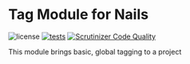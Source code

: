 # Tag Module for Nails

![license](https://img.shields.io/badge/license-MIT-green.svg)
[![tests](https://github.com/nails/module-tag/actions/workflows/build_and_test.yml/badge.svg )](https://github.com/nails/module-tag/actions)
[![Scrutinizer Code Quality](https://scrutinizer-ci.com/g/nails/module-tag/badges/quality-score.png)](https://scrutinizer-ci.com/g/nails/module-tag)

This module brings basic, global tagging to a project
